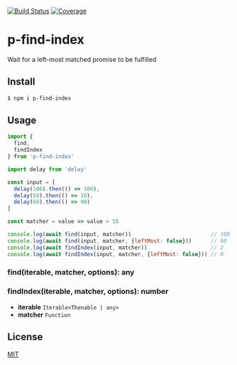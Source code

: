 [![Build Status](https://travis-ci.org/kaelzhang/p-find-index.svg?branch=master)](https://travis-ci.org/kaelzhang/p-find-index)
[![Coverage](https://codecov.io/gh/kaelzhang/p-find-index/branch/master/graph/badge.svg)](https://codecov.io/gh/kaelzhang/p-find-index)
<!-- optional appveyor tst
[![Windows Build Status](https://ci.appveyor.com/api/projects/status/github/kaelzhang/p-find-index?branch=master&svg=true)](https://ci.appveyor.com/project/kaelzhang/p-find-index)
-->
<!-- optional npm version
[![NPM version](https://badge.fury.io/js/p-find-index.svg)](http://badge.fury.io/js/p-find-index)
-->
<!-- optional npm downloads
[![npm module downloads per month](http://img.shields.io/npm/dm/p-find-index.svg)](https://www.npmjs.org/package/p-find-index)
-->
<!-- optional dependency status
[![Dependency Status](https://david-dm.org/kaelzhang/p-find-index.svg)](https://david-dm.org/kaelzhang/p-find-index)
-->

# p-find-index

Wait for a left-most matched promise to be fulfilled

## Install

```sh
$ npm i p-find-index
```

## Usage

```js
import {
  find,
  findIndex
} from 'p-find-index'

import delay from 'delay'

const input = [
  delay(100).then(() => 100),
  delay(50).then(() => 10),
  delay(60).then(() => 90)
]

const matcher = value => value > 50

console.log(await find(input, matcher))                         // 100
console.log(await find(input, matcher, {leftMost: false}))      // 90
console.log(await findIndex(input, matcher))                    // 2
console.log(await findIndex(input, matcher, {leftMost: false})) // 0
```

### find(iterable, matcher, options): any
### findIndex(iterable, matcher, options): number

- **iterable** `Iterable<Thenable | any>`
- **matcher** `Function`

## License

[MIT](LICENSE)
